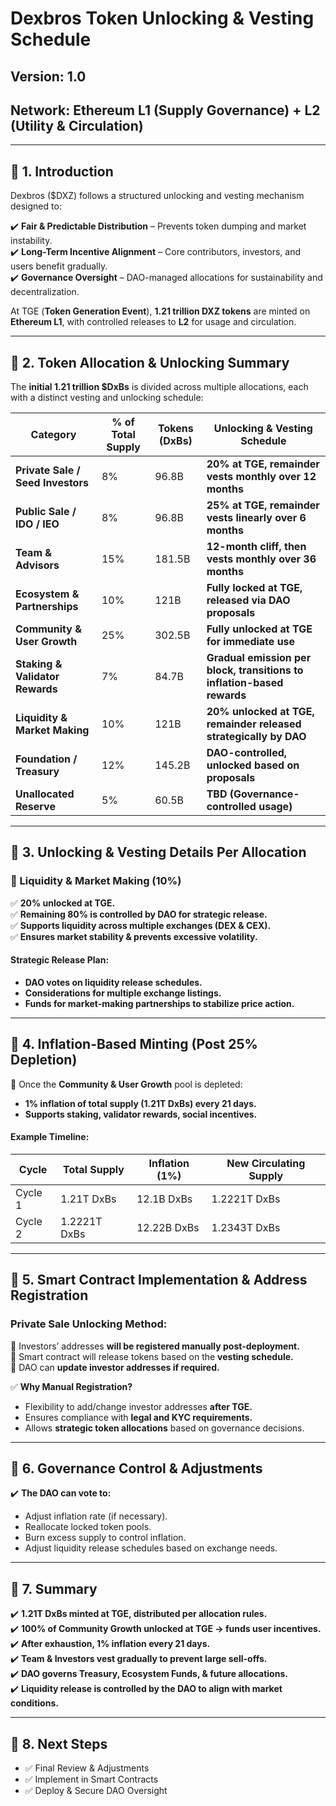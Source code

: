 # Dexbros Token Unlocking & Vesting Schedule

## **Version:** 1.0

## **Network:** Ethereum L1 (Supply Governance) + L2 (Utility & Circulation)

---

## **📌 1. Introduction**

Dexbros ($DXZ) follows a structured unlocking and vesting mechanism designed to:

✔️ **Fair & Predictable Distribution** – Prevents token dumping and market instability.  
✔️ **Long-Term Incentive Alignment** – Core contributors, investors, and users benefit gradually.  
✔️ **Governance Oversight** – DAO-managed allocations for sustainability and decentralization.

At TGE (**Token Generation Event**), **1.21 trillion DXZ tokens** are minted on **Ethereum L1**, with controlled releases to **L2** for usage and circulation.

---

## **📌 2. Token Allocation & Unlocking Summary**

The **initial 1.21 trillion $DxBs** is divided across multiple allocations, each with a distinct vesting and unlocking schedule:

| **Category**                      | **% of Total Supply** | **Tokens (DxBs)** | **Unlocking & Vesting Schedule**                                       |
| --------------------------------- | --------------------- | ----------------- | ---------------------------------------------------------------------- |
| **Private Sale / Seed Investors** | 8%                    | 96.8B             | **20% at TGE, remainder vests monthly over 12 months**                 |
| **Public Sale / IDO / IEO**       | 8%                    | 96.8B             | **25% at TGE, remainder vests linearly over 6 months**                 |
| **Team & Advisors**               | 15%                   | 181.5B            | **12-month cliff, then vests monthly over 36 months**                  |
| **Ecosystem & Partnerships**      | 10%                   | 121B              | **Fully locked at TGE, released via DAO proposals**                    |
| **Community & User Growth**       | 25%                   | 302.5B            | **Fully unlocked at TGE for immediate use**                            |
| **Staking & Validator Rewards**   | 7%                    | 84.7B             | **Gradual emission per block, transitions to inflation-based rewards** |
| **Liquidity & Market Making**     | 10%                   | 121B              | **20% unlocked at TGE, remainder released strategically by DAO**       |
| **Foundation / Treasury**         | 12%                   | 145.2B            | **DAO-controlled, unlocked based on proposals**                        |
| **Unallocated Reserve**           | 5%                    | 60.5B             | **TBD (Governance-controlled usage)**                                  |

---

## **📌 3. Unlocking & Vesting Details Per Allocation**

### **🔴 Liquidity & Market Making (10%)**
✅ **20% unlocked at TGE.**  
✅ **Remaining 80% is controlled by DAO for strategic release.**  
✅ **Supports liquidity across multiple exchanges (DEX & CEX).**  
✅ **Ensures market stability & prevents excessive volatility.**  

#### **Strategic Release Plan:**
- **DAO votes on liquidity release schedules.**
- **Considerations for multiple exchange listings.**
- **Funds for market-making partnerships to stabilize price action.**

---

## **📌 4. Inflation-Based Minting (Post 25% Depletion)**

📌 Once the **Community & User Growth** pool is depleted:

- **1% inflation of total supply (1.21T DxBs) every 21 days.**
- **Supports staking, validator rewards, social incentives.**

#### **Example Timeline:**

| Cycle   | Total Supply | Inflation (1%) | New Circulating Supply |
| ------- | ------------ | -------------- | ---------------------- |
| Cycle 1 | 1.21T DxBs   | 12.1B DxBs     | 1.2221T DxBs           |
| Cycle 2 | 1.2221T DxBs | 12.22B DxBs    | 1.2343T DxBs           |

---

## **📌 5. Smart Contract Implementation & Address Registration**

### **Private Sale Unlocking Method:**
🔹 Investors’ addresses **will be registered manually post-deployment.**  
🔹 Smart contract will release tokens based on the **vesting schedule.**  
🔹 DAO can **update investor addresses if required.**  

✅ **Why Manual Registration?**
- Flexibility to add/change investor addresses **after TGE.**  
- Ensures compliance with **legal and KYC requirements.**  
- Allows **strategic token allocations** based on governance decisions.

---

## **📌 6. Governance Control & Adjustments**

✔️ **The DAO can vote to:**  
- Adjust inflation rate (if necessary).  
- Reallocate locked token pools.  
- Burn excess supply to control inflation.  
- Adjust liquidity release schedules based on exchange needs.

---

## **📌 7. Summary**

✔️ **1.21T DxBs minted at TGE, distributed per allocation rules.**  
✔️ **100% of Community Growth unlocked at TGE → funds user incentives.**  
✔️ **After exhaustion, 1% inflation every 21 days.**  
✔️ **Team & Investors vest gradually to prevent large sell-offs.**  
✔️ **DAO governs Treasury, Ecosystem Funds, & future allocations.**  
✔️ **Liquidity release is controlled by the DAO to align with market conditions.**

---

## **📌 8. Next Steps**
- ✅ Final Review & Adjustments  
- ✅ Implement in Smart Contracts  
- ✅ Deploy & Secure DAO Oversight
